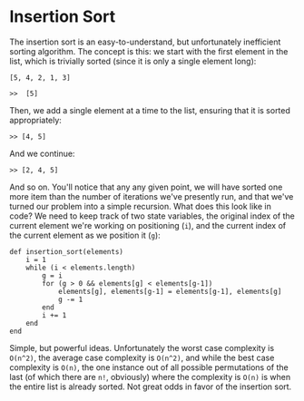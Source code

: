 # Insertion Sort

The insertion sort is an easy-to-understand, but unfortunately inefficient sorting algorithm. The concept is this: we start with the first element in the list, which is trivially sorted (since it is only a single element long):

	[5, 4, 2, 1, 3]
	
	>>  [5]
	
Then, we add a single element at a time to the list, ensuring that it is sorted appropriately:

	>> [4, 5]
	
And we continue:

	>> [2, 4, 5]
	
And so on. You'll notice that any any given point, we will have sorted one more item than the number of iterations we've presently run, and that we've turned our problem into a simple recursion. What does this look like in code? We need to keep track of two state variables, the original index of the current element we're working on positioning (`i`), and the current index of the current element as we position it (`g`):

	def insertion_sort(elements)
		i = 1
		while (i < elements.length)
			g = i
			for (g > 0 && elements[g] < elements[g-1])
				elements[g], elements[g-1] = elements[g-1], elements[g]
				g -= 1
			end
			i += 1
		end
	end

Simple, but powerful ideas. Unfortunately the worst case complexity is `O(n^2)`, the average case complexity is `O(n^2)`, and while the best case complexity is `O(n)`, the one instance out of all possible permutations of the last (of which there are `n!`, obviously) where the complexity is `O(n)` is when the entire list is already sorted. Not great odds in favor of the insertion sort.
